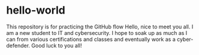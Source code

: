 # hello-world
This repository is for practicing the GitHub flow
Hello, nice to meet you all. I am a new student to IT and cybersecurity. I hope to soak up as much as I can from various certifications and classes and eventually work as a cyber-defender. Good luck to you all!
